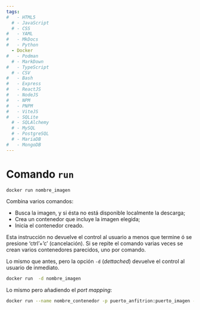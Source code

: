 ```yaml
---
tags:
#   - HTML5
  # - JavaScript
  # - CSS
#   - YAML
#   - MkDocs
#   - Python
  - Docker
#   - Podman
  # - MarkDown
#   - TypeScript
  # - CSV
#   - Bash
#   - Express
#   - ReactJS
#   - NodeJS
#   - NPM
#   - PNPM
#   - ViteJS
#   - SQLite
  # - SQLAlchemy
  # - MySQL
  # - PostgreSQL
  # - MariaDB
#   - MongoDB
---
```



# Comando `run`

```bash
docker run nombre_imagen
```
Combina varios comandos:

- Busca la imagen, y si ésta no está disponible localmente la descarga;
- Crea un contenedor que incluye la imagen elegida;
- Inicia el contenedor creado.

Esta instrucción no devuelve el control al usuario a menos que termine 
ó se presione ‘ctrl’+’c’ (cancelación). 
Si se repite el comando varias veces se crean varios contenedores parecidos, uno por comando.

Lo mismo que antes, pero la opción `-d` (*dettached*) devuelve el control al usuario de inmediato.
```bash
docker run  -d nombre_imagen
```

Lo mismo pero añadiendo el *port mapping*:

```bash
docker run --name nombre_contenedor -p puerto_anfitrion:puerto_imagen -d nombre_imagen
```